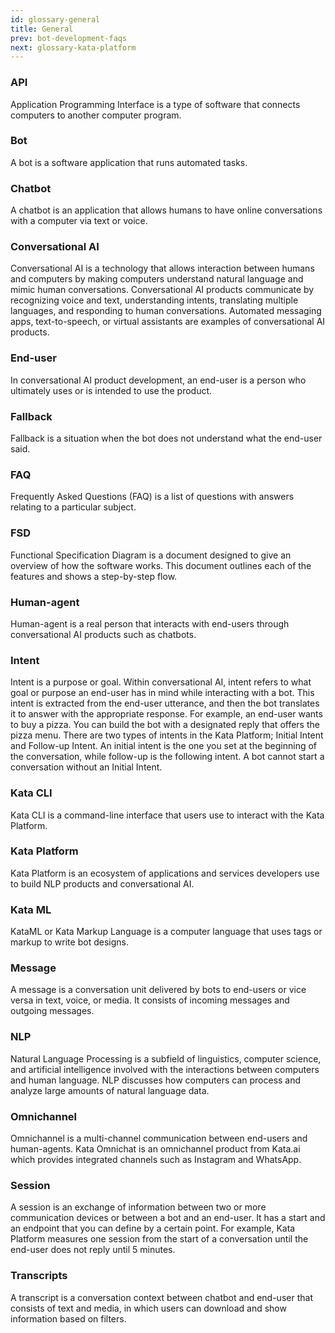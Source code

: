 ```yaml
---
id: glossary-general
title: General
prev: bot-development-faqs
next: glossary-kata-platform
---
```


### API

Application Programming Interface is a type of software that connects computers to another computer program.

### Bot

A bot is a software application that runs automated tasks.

### Chatbot

A chatbot is an application that allows humans to have online conversations with a computer via text or voice.

### Conversational AI

Conversational AI is a technology that allows interaction between humans and computers by making computers understand natural language and mimic human conversations. Conversational AI products communicate by recognizing voice and text, understanding intents, translating multiple languages, and responding to human conversations. Automated messaging apps, text-to-speech, or virtual assistants are examples of conversational AI products.

### End-user

In conversational AI product development, an end-user is a person who ultimately uses or is intended to use the product.

### Fallback

Fallback is a situation when the bot does not understand what the end-user said.

### FAQ

Frequently Asked Questions (FAQ) is a list of questions with answers relating to a particular subject.

### FSD

Functional Specification Diagram is a document designed to give an overview of how the software works. This document outlines each of the features and shows a step-by-step flow.

### Human-agent

Human-agent is a real person that interacts with end-users through conversational AI products such as chatbots.

### Intent

Intent is a purpose or goal. Within conversational AI, intent refers to what goal or purpose an end-user has in mind while interacting with a bot. This intent is extracted from the end-user utterance, and then the bot translates it to answer with the appropriate response. For example, an end-user wants to buy a pizza. You can build the bot with a designated reply that offers the pizza menu.
There are two types of intents in the Kata Platform; Initial Intent and Follow-up Intent. An initial intent is the one you set at the beginning of the conversation, while follow-up is the following intent. A bot cannot start a conversation without an Initial Intent.

### Kata CLI

Kata CLI is a command-line interface that users use to interact with the Kata Platform.

### Kata Platform

Kata Platform is an ecosystem of applications and services developers use to build NLP products and conversational AI.

### Kata ML

KataML or Kata Markup Language is a computer language that uses tags or markup to write bot designs.

### Message

A message is a conversation unit delivered by bots to end-users or vice versa in text, voice, or media. It consists of incoming messages and outgoing messages.

### NLP

Natural Language Processing is a subfield of linguistics, computer science, and artificial intelligence involved with the interactions between computers and human language. NLP discusses how computers can process and analyze large amounts of natural language data.

### Omnichannel

Omnichannel is a multi-channel communication between end-users and human-agents. Kata Omnichat is an omnichannel product from Kata.ai which provides integrated channels such as Instagram and WhatsApp.

### Session

A session is an exchange of information between two or more communication devices or between a bot and an end-user. It has a start and an endpoint that you can define by a certain point. For example, Kata Platform measures one session from the start of a conversation until the end-user does not reply until 5 minutes.

### Transcripts

A transcript is a conversation context between chatbot and end-user that consists of text and media, in which users can download and show information based on filters.
